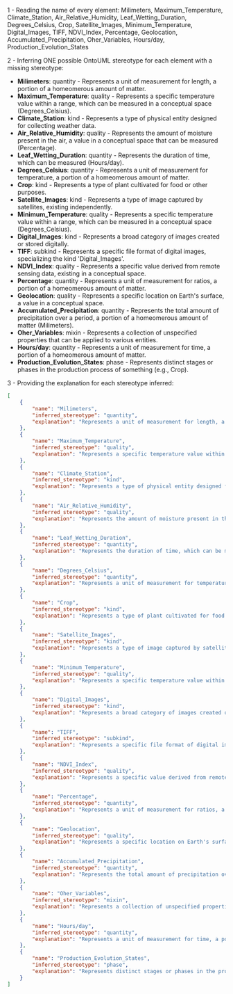 1 - Reading the name of every element:
Milimeters, Maximum_Temperature, Climate_Station, Air_Relative_Humidity, Leaf_Wetting_Duration, Degrees_Celsius, Crop, Satellite_Images, Minimum_Temperature, Digital_Images, TIFF, NDVI_Index, Percentage, Geolocation, Accumulated_Precipitation, Oher_Variables, Hours/day, Production_Evolution_States

2 - Inferring ONE possible OntoUML stereotype for each element with a missing stereotype:

- **Milimeters**: quantity - Represents a unit of measurement for length, a portion of a homeomerous amount of matter.
- **Maximum_Temperature**: quality - Represents a specific temperature value within a range, which can be measured in a conceptual space (Degrees_Celsius).
- **Climate_Station**: kind - Represents a type of physical entity designed for collecting weather data.
- **Air_Relative_Humidity**: quality - Represents the amount of moisture present in the air, a value in a conceptual space that can be measured (Percentage).
- **Leaf_Wetting_Duration**: quantity - Represents the duration of time, which can be measured (Hours/day).
- **Degrees_Celsius**: quantity - Represents a unit of measurement for temperature, a portion of a homeomerous amount of matter.
- **Crop**: kind - Represents a type of plant cultivated for food or other purposes.
- **Satellite_Images**: kind - Represents a type of image captured by satellites, existing independently.
- **Minimum_Temperature**: quality - Represents a specific temperature value within a range, which can be measured in a conceptual space (Degrees_Celsius).
- **Digital_Images**: kind - Represents a broad category of images created or stored digitally.
- **TIFF**: subkind - Represents a specific file format of digital images, specializing the kind 'Digital_Images'.
- **NDVI_Index**: quality - Represents a specific value derived from remote sensing data, existing in a conceptual space.
- **Percentage**: quantity - Represents a unit of measurement for ratios, a portion of a homeomerous amount of matter.
- **Geolocation**: quality - Represents a specific location on Earth's surface, a value in a conceptual space.
- **Accumulated_Precipitation**: quantity - Represents the total amount of precipitation over a period, a portion of a homeomerous amount of matter (Milimeters).
- **Oher_Variables**: mixin - Represents a collection of unspecified properties that can be applied to various entities.
- **Hours/day**: quantity - Represents a unit of measurement for time, a portion of a homeomerous amount of matter.
- **Production_Evolution_States**: phase - Represents distinct stages or phases in the production process of something (e.g., Crop).

3 - Providing the explanation for each stereotype inferred:

```json
[
    {
        "name": "Milimeters",
        "inferred_stereotype": "quantity",
        "explanation": "Represents a unit of measurement for length, a portion of a homeomerous amount of matter."
    },
    {
        "name": "Maximum_Temperature",
        "inferred_stereotype": "quality",
        "explanation": "Represents a specific temperature value within a range, which can be measured in a conceptual space (Degrees_Celsius)."
    },
    {
        "name": "Climate_Station",
        "inferred_stereotype": "kind",
        "explanation": "Represents a type of physical entity designed for collecting weather data."
    },
    {
        "name": "Air_Relative_Humidity",
        "inferred_stereotype": "quality",
        "explanation": "Represents the amount of moisture present in the air, a value in a conceptual space that can be measured (Percentage)."
    },
    {
        "name": "Leaf_Wetting_Duration",
        "inferred_stereotype": "quantity",
        "explanation": "Represents the duration of time, which can be measured (Hours/day)."
    },
    {
        "name": "Degrees_Celsius",
        "inferred_stereotype": "quantity",
        "explanation": "Represents a unit of measurement for temperature, a portion of a homeomerous amount of matter."
    },
    {
        "name": "Crop",
        "inferred_stereotype": "kind",
        "explanation": "Represents a type of plant cultivated for food or other purposes."
    },
    {
        "name": "Satellite_Images",
        "inferred_stereotype": "kind",
        "explanation": "Represents a type of image captured by satellites, existing independently."
    },
    {
        "name": "Minimum_Temperature",
        "inferred_stereotype": "quality",
        "explanation": "Represents a specific temperature value within a range, which can be measured in a conceptual space (Degrees_Celsius)."
    },
    {
        "name": "Digital_Images",
        "inferred_stereotype": "kind",
        "explanation": "Represents a broad category of images created or stored digitally."
    },
    {
        "name": "TIFF",
        "inferred_stereotype": "subkind",
        "explanation": "Represents a specific file format of digital images, specializing the kind 'Digital_Images'."
    },
    {
        "name": "NDVI_Index",
        "inferred_stereotype": "quality",
        "explanation": "Represents a specific value derived from remote sensing data, existing in a conceptual space."
    },
    {
        "name": "Percentage",
        "inferred_stereotype": "quantity",
        "explanation": "Represents a unit of measurement for ratios, a portion of a homeomerous amount of matter."
    },
    {
        "name": "Geolocation",
        "inferred_stereotype": "quality",
        "explanation": "Represents a specific location on Earth's surface, a value in a conceptual space."
    },
    {
        "name": "Accumulated_Precipitation",
        "inferred_stereotype": "quantity",
        "explanation": "Represents the total amount of precipitation over a period, a portion of a homeomerous amount of matter (Milimeters)."
    },
    {
        "name": "Oher_Variables",
        "inferred_stereotype": "mixin",
        "explanation": "Represents a collection of unspecified properties that can be applied to various entities."
    },
    {
        "name": "Hours/day",
        "inferred_stereotype": "quantity",
        "explanation": "Represents a unit of measurement for time, a portion of a homeomerous amount of matter."
    },
    {
        "name": "Production_Evolution_States",
        "inferred_stereotype": "phase",
        "explanation": "Represents distinct stages or phases in the production process of something (e.g., Crop)."
    }
]
```